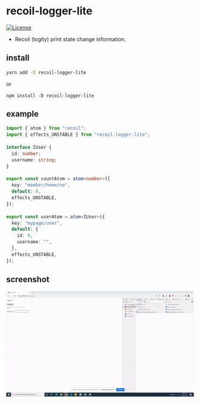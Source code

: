 # recoil-logger-lite
[![License](https://img.shields.io/badge/license-MIT-blue.svg)](https://github.com/rhkdgns95/recoil-logger-lite/blob/master/LICENSE)
- Recoil (logity) print state change information.


## install
```bash
yarn add -D recoil-logger-lite
```
or
```
npm install -D recoil-logger-lite
```

## example
```ts
import { atom } from "recoil";
import { effects_UNSTABLE } from "recoil-logger-lite";

interface IUser {
  id: number;
  username: string;
}

export const countAtom = atom<number>({
  key: "member/home/no",
  default: 0,
  effects_UNSTABLE,
});

export const userAtom = atom<IUser>({
  key: "mypage/user",
  default: {
    id: 0,
    username: "",
  },
  effects_UNSTABLE,
});

```

## screenshot
![exam](./screenshot.gif)
